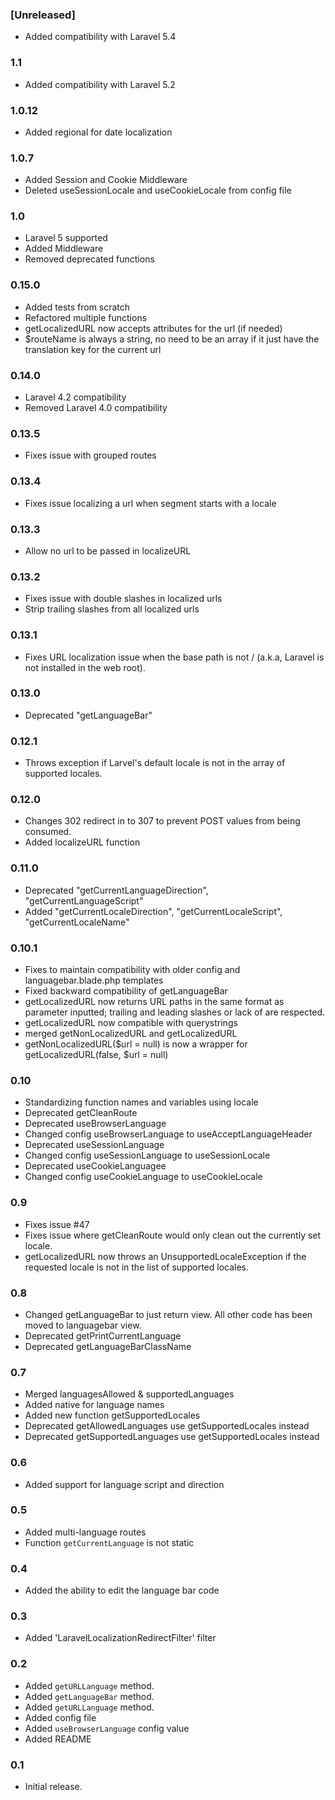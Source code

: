 ### [Unreleased]
- Added compatibility with Laravel 5.4

### 1.1
- Added compatibility with Laravel 5.2

### 1.0.12
- Added regional for date localization

### 1.0.7
- Added Session and Cookie Middleware
- Deleted useSessionLocale and useCookieLocale from config file

### 1.0
- Laravel 5 supported
- Added Middleware
- Removed deprecated functions

### 0.15.0
- Added tests from scratch
- Refactored multiple functions
- getLocalizedURL now accepts attributes for the url (if needed)
- $routeName is always a string, no need to be an array if it just have the translation key for the current url

### 0.14.0
- Laravel 4.2 compatibility
- Removed Laravel 4.0 compatibility

### 0.13.5
- Fixes issue with grouped routes

### 0.13.4
- Fixes issue localizing a url when segment starts with a locale

### 0.13.3
- Allow no url to be passed in localizeURL

### 0.13.2
- Fixes issue with double slashes in localized urls
- Strip trailing slashes from all localized urls

### 0.13.1
- Fixes URL localization issue when the base path is not / (a.k.a, Laravel is not installed in the web root).

### 0.13.0
- Deprecated "getLanguageBar"

### 0.12.1
- Throws exception if Larvel's default locale is not in the array of supported locales.

### 0.12.0
- Changes 302 redirect in to 307 to prevent POST values from being consumed.
- Added localizeURL function

### 0.11.0
- Deprecated "getCurrentLanguageDirection", "getCurrentLanguageScript"
- Added "getCurrentLocaleDirection", "getCurrentLocaleScript", "getCurrentLocaleName"

### 0.10.1
- Fixes to maintain compatibility with older config and languagebar.blade.php templates
- Fixed backward compatibility of getLanguageBar
- getLocalizedURL now returns URL paths in the same format as parameter inputted; trailing and leading slashes or lack of are respected.
- getLocalizedURL now compatible with querystrings
- merged getNonLocalizedURL and getLocalizedURL
- getNonLocalizedURL($url = null) is now a wrapper for getLocalizedURL(false, $url = null)

### 0.10
- Standardizing function names and variables using locale
- Deprecated getCleanRoute
- Deprecated useBrowserLanguage
- Changed config useBrowserLanguage to useAcceptLanguageHeader
- Deprecated useSessionLanguage
- Changed config useSessionLanguage to useSessionLocale
- Deprecated useCookieLanguagee
- Changed config useCookieLanguage to useCookieLocale

### 0.9
- Fixes issue #47
- Fixes issue where getCleanRoute would only clean out the currently set locale.
- getLocalizedURL now throws an UnsupportedLocaleException if the requested locale is not in the list of supported locales.

### 0.8
- Changed getLanguageBar to just return view.  All other code has been moved to languagebar view.
- Deprecated getPrintCurrentLanguage
- Deprecated getLanguageBarClassName

### 0.7
- Merged languagesAllowed & supportedLanguages
- Added native for language names
- Added new function getSupportedLocales
- Deprecated getAllowedLanguages use getSupportedLocales instead
- Deprecated getSupportedLanguages use getSupportedLocales instead

### 0.6
- Added support for language script and direction

### 0.5
- Added multi-language routes
- Function `getCurrentLanguage` is not static

### 0.4
- Added the ability to edit the language bar code

### 0.3
- Added 'LaravelLocalizationRedirectFilter' filter

### 0.2
- Added `getURLLanguage` method.
- Added `getLanguageBar` method.
- Added `getURLLanguage` method.
- Added config file
- Added `useBrowserLanguage` config value
- Added README

### 0.1
 - Initial release.

